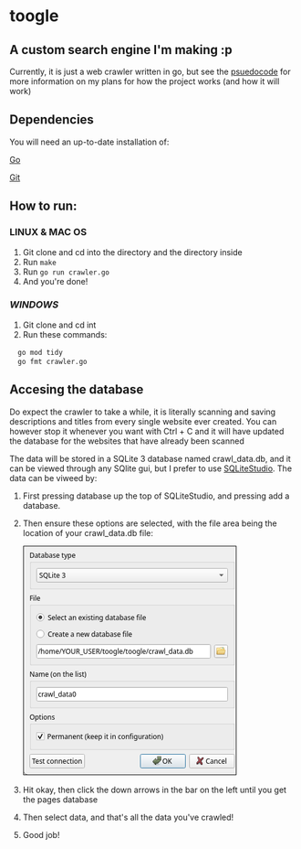 # toogle

## A custom search engine I'm making :p

Currently, it is just a web crawler written in go, but see the [psuedocode](/pseudo.code) for more information on my plans for how the project works (and how it will work)

## Dependencies

You will need an up-to-date installation of:

  [Go](https://go.dev/doc/install)

  [Git](https://github.com/git-guides/install-git)

## How to run:

### ______LINUX & MAC OS______
1. Git clone and cd into the directory and the directory inside
2. Run ```make```
3. Run ```go run crawler.go``` 
4. And you're done!

### ___________WINDOWS___________

1. Git clone and cd int
2. Run these commands:
  ```
    go mod tidy
	go fmt crawler.go
  ```

## Accesing the database

Do expect the crawler to take a while, it is literally scanning and saving descriptions and titles from every single website ever created. You can however stop it whenever you want with Ctrl + C and it will have updated the database for the websites that have already been scanned

The data will be stored in a SQLite 3 database named crawl_data.db, and it can be viewed through any SQlite gui, but I prefer to use [SQLiteStudio](https://sqlitestudio.pl/). The data can be viweed by:
1. First pressing database up the top of SQLiteStudio, and pressing add a database.
2. Then ensure these options are selected, with the file area being the location of your crawl_data.db file:
   
   ![SQLiteStudio add a database screen](https://raw.githubusercontent.com/i-love-winter/toogle/refs/heads/main/add%20a%20database.png)
3. Hit okay, then click the down arrows in the bar on the left until you get the pages database
4. Then select data, and that's all the data you've crawled!
5. Good job!

